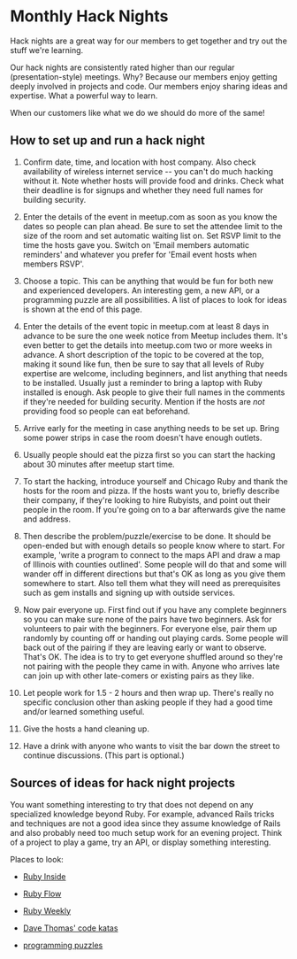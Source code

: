 Monthly Hack Nights
==

Hack nights are a great way for our members to get together and try out the stuff we're learning. 

Our hack nights are consistently rated higher than our regular (presentation-style) meetings. Why? Because our members enjoy getting deeply involved in projects and code. Our members enjoy sharing ideas and expertise. What a powerful way to learn.

When our customers like what we do we should do more of the same!

How to set up and run a hack night
----------------------------------

1.  Confirm date, time, and location with host company.  Also check availability of wireless internet service -- you can't do much hacking without it.  Note whether hosts will provide food and drinks.  Check what their deadline is for signups and whether they need full names for building security.

2.  Enter the details of the event in meetup.com as soon as you know the dates so people can plan ahead. Be sure to set the attendee limit to the size of the room and set automatic waiting list on.   Set RSVP limit to the time the hosts gave you.  Switch on 'Email members automatic reminders' and whatever you prefer for 'Email event hosts when members RSVP'. 

3.  Choose a topic.  This can be anything that would be fun for both new and experienced developers.  An interesting gem, a new API, or a programming puzzle are all possibilities.  A list of places to look for ideas is shown at the end of this page.

4.  Enter the details of the event topic in meetup.com at least 8 days in advance to be sure the one week notice from Meetup includes them.  It's even better to get the details into meetup.com two or more weeks in advance.  A short description of the topic to be covered at the top, making it sound like fun, then be sure to say that all levels of Ruby expertise are welcome, including beginners, and list anything that needs to be installed.  Usually just a reminder to bring a laptop with Ruby installed is enough.  Ask people to give their full names in the comments if they're needed for building security.  Mention if the hosts are *not* providing food so people can eat beforehand.

5. Arrive early for the meeting in case anything needs to be set up.  Bring some power strips in case the room doesn't have enough outlets.

6. Usually people should eat the pizza first so you can start the hacking about 30 minutes after meetup start time.

7. To start the hacking, introduce yourself and Chicago Ruby and thank the hosts for the room and pizza.  If the hosts want you to, briefly describe their company, if they're looking to hire Rubyists, and point out their people in the room.  If you're going on to a bar afterwards give the name and address.

8.  Then describe the problem/puzzle/exercise to be done.  It should be open-ended but with enough details so people know where to start.  For example, 'write a program to connect to the maps API and draw a map of Illinois with counties outlined'.  Some people will do that and some will wander off in different directions but that's OK as long as you give them somewhere to start.  Also tell them what they will need as prerequisites such as gem installs and signing up with outside services.

9.  Now pair everyone up.  First find out if you have any complete beginners so you can make sure none of the pairs have two beginners.   Ask for volunteers to pair with the beginners.  For everyone else, pair them up randomly by counting off or handing out playing cards.  Some people will back out of the pairing if they are leaving early or want to observe.  That's OK.  The idea is to try to get everyone shuffled around so they're not pairing with the people they came in with.  Anyone who arrives late can join up with other late-comers or existing pairs as they like.

10.  Let people work for 1.5 - 2 hours and then wrap up.  There's really no specific conclusion other than asking people if they had a good time and/or learned something useful.

11.  Give the hosts a hand cleaning up.

12.  Have a drink with anyone who wants to visit the bar down the street to continue discussions.  (This part is optional.)



Sources of ideas for hack night projects
----------------------------------------

You want something interesting to try that does not depend on any specialized knowledge beyond Ruby.  For example, advanced Rails tricks and techniques are not a good idea since they assume knowledge of Rails and also probably need too much setup work for an evening project.  Think of a project to play a game, try an API, or display something interesting.

Places to look:

* [Ruby Inside](http://www.rubyinside.com/)

* [Ruby Flow](http://www.rubyflow.com/)

* [Ruby Weekly](http://rubyweekly.com/)

* [Dave Thomas' code katas](http://codekata.pragprog.com/)

* [programming puzzles](http://programmers.stackexchange.com/questions/756/programming-puzzles/764#764)


